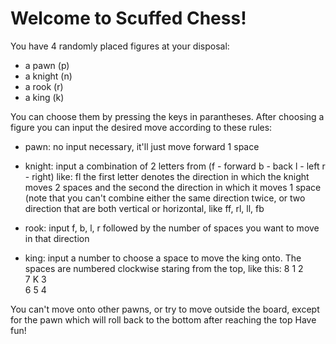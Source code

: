 # Welcome to Scuffed Chess!

You have 4 randomly placed figures at your disposal:
- a pawn (p)
- a knight (n)
- a rook (r)
- a king (k)

You can choose them by pressing the keys in parantheses. After choosing a figure you can input the desired move according to these rules:
- pawn: no input necessary, it'll just move forward 1 space

- knight: input a combination of 2 letters from (f - forward b - back l - left r - right) like: fl
          the first letter denotes the direction in which the knight moves 2 spaces and the second
          the direction in which it moves 1 space (note that you can't combine either the same
          direction twice, or two direction that are both vertical or horizontal, like ff, rl, ll, fb

- rook: input f, b, l, r followed by the number of spaces you want to move in that direction

- king: input a number to choose a space to move the king onto.
  The spaces are numbered clockwise staring from the top, like this:
  8  1  2  
  7  K  3  
  6  5  4  

You can't move onto other pawns, or try to move outside the board,
except for the pawn which will roll back to the bottom after reaching the top
Have fun!
